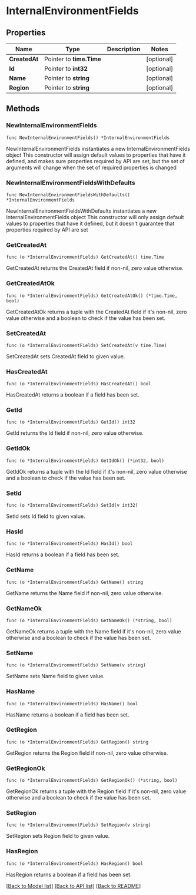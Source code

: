 # InternalEnvironmentFields

## Properties

Name | Type | Description | Notes
------------ | ------------- | ------------- | -------------
**CreatedAt** | Pointer to **time.Time** |  | [optional] 
**Id** | Pointer to **int32** |  | [optional] 
**Name** | Pointer to **string** |  | [optional] 
**Region** | Pointer to **string** |  | [optional] 

## Methods

### NewInternalEnvironmentFields

`func NewInternalEnvironmentFields() *InternalEnvironmentFields`

NewInternalEnvironmentFields instantiates a new InternalEnvironmentFields object
This constructor will assign default values to properties that have it defined,
and makes sure properties required by API are set, but the set of arguments
will change when the set of required properties is changed

### NewInternalEnvironmentFieldsWithDefaults

`func NewInternalEnvironmentFieldsWithDefaults() *InternalEnvironmentFields`

NewInternalEnvironmentFieldsWithDefaults instantiates a new InternalEnvironmentFields object
This constructor will only assign default values to properties that have it defined,
but it doesn't guarantee that properties required by API are set

### GetCreatedAt

`func (o *InternalEnvironmentFields) GetCreatedAt() time.Time`

GetCreatedAt returns the CreatedAt field if non-nil, zero value otherwise.

### GetCreatedAtOk

`func (o *InternalEnvironmentFields) GetCreatedAtOk() (*time.Time, bool)`

GetCreatedAtOk returns a tuple with the CreatedAt field if it's non-nil, zero value otherwise
and a boolean to check if the value has been set.

### SetCreatedAt

`func (o *InternalEnvironmentFields) SetCreatedAt(v time.Time)`

SetCreatedAt sets CreatedAt field to given value.

### HasCreatedAt

`func (o *InternalEnvironmentFields) HasCreatedAt() bool`

HasCreatedAt returns a boolean if a field has been set.

### GetId

`func (o *InternalEnvironmentFields) GetId() int32`

GetId returns the Id field if non-nil, zero value otherwise.

### GetIdOk

`func (o *InternalEnvironmentFields) GetIdOk() (*int32, bool)`

GetIdOk returns a tuple with the Id field if it's non-nil, zero value otherwise
and a boolean to check if the value has been set.

### SetId

`func (o *InternalEnvironmentFields) SetId(v int32)`

SetId sets Id field to given value.

### HasId

`func (o *InternalEnvironmentFields) HasId() bool`

HasId returns a boolean if a field has been set.

### GetName

`func (o *InternalEnvironmentFields) GetName() string`

GetName returns the Name field if non-nil, zero value otherwise.

### GetNameOk

`func (o *InternalEnvironmentFields) GetNameOk() (*string, bool)`

GetNameOk returns a tuple with the Name field if it's non-nil, zero value otherwise
and a boolean to check if the value has been set.

### SetName

`func (o *InternalEnvironmentFields) SetName(v string)`

SetName sets Name field to given value.

### HasName

`func (o *InternalEnvironmentFields) HasName() bool`

HasName returns a boolean if a field has been set.

### GetRegion

`func (o *InternalEnvironmentFields) GetRegion() string`

GetRegion returns the Region field if non-nil, zero value otherwise.

### GetRegionOk

`func (o *InternalEnvironmentFields) GetRegionOk() (*string, bool)`

GetRegionOk returns a tuple with the Region field if it's non-nil, zero value otherwise
and a boolean to check if the value has been set.

### SetRegion

`func (o *InternalEnvironmentFields) SetRegion(v string)`

SetRegion sets Region field to given value.

### HasRegion

`func (o *InternalEnvironmentFields) HasRegion() bool`

HasRegion returns a boolean if a field has been set.


[[Back to Model list]](../README.md#documentation-for-models) [[Back to API list]](../README.md#documentation-for-api-endpoints) [[Back to README]](../README.md)



